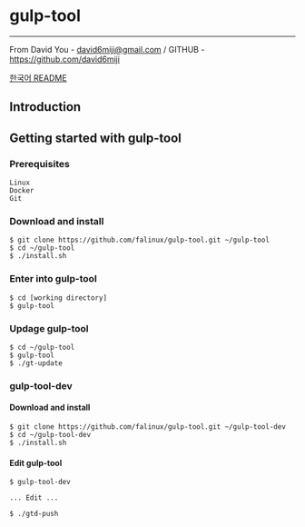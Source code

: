 
# gulp-tool
---

From David You - david6miji@gmail.com / GITHUB - https://github.com/david6miji

[한국어 README](https://github.com/falinux/gulp-tool/tree/master/ko/README.md)

## Introduction

## Getting started with gulp-tool

### Prerequisites

	Linux
	Docker
	Git

### Download and install	

	$ git clone https://github.com/falinux/gulp-tool.git ~/gulp-tool
	$ cd ~/gulp-tool
	$ ./install.sh
	
### Enter into gulp-tool

	$ cd [working directory]
	$ gulp-tool
	
### Updage gulp-tool
	
	$ cd ~/gulp-tool
	$ gulp-tool
	$ ./gt-update
	
### gulp-tool-dev

#### Download and install	

	$ git clone https://github.com/falinux/gulp-tool.git ~/gulp-tool-dev
	$ cd ~/gulp-tool-dev
	$ ./install.sh
	
#### Edit gulp-tool

	$ gulp-tool-dev
	
	... Edit ...
	
	$ ./gtd-push
	

